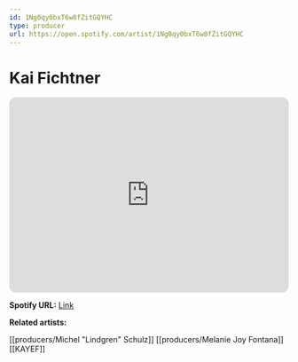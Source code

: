 ```yaml
---
id: 1Ng0qy0bxT6w8fZitGQYHC
type: producer
url: https://open.spotify.com/artist/1Ng0qy0bxT6w8fZitGQYHC
---
```

# Kai Fichtner

<iframe style="border-radius:12px" src="https://open.spotify.com/embed/artist/1Ng0qy0bxT6w8fZitGQYHC" width="100%" height="352" frameBorder="0" allowfullscreen="" allow="autoplay; clipboard-write; encrypted-media; fullscreen; picture-in-picture" loading="lazy"></iframe>

**Spotify URL:** [Link](https://open.spotify.com/artist/1Ng0qy0bxT6w8fZitGQYHC)

**Related artists:**

[[producers/Michel "Lindgren" Schulz]]
[[producers/Melanie Joy Fontana]]
[[KAYEF]]
